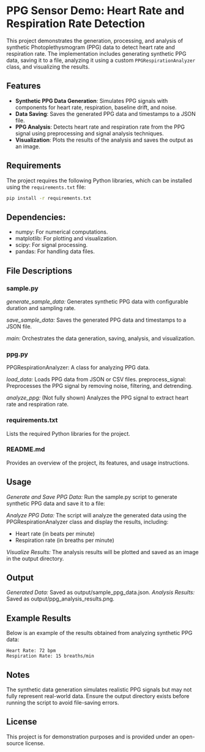 # PPG Sensor Demo: Heart Rate and Respiration Rate Detection

This project demonstrates the generation, processing, and analysis of synthetic Photoplethysmogram (PPG) data to detect heart rate and respiration rate. The implementation includes generating synthetic PPG data, saving it to a file, analyzing it using a custom `PPGRespirationAnalyzer` class, and visualizing the results.

## Features

- **Synthetic PPG Data Generation**: Simulates PPG signals with components for heart rate, respiration, baseline drift, and noise.
- **Data Saving**: Saves the generated PPG data and timestamps to a JSON file.
- **PPG Analysis**: Detects heart rate and respiration rate from the PPG signal using preprocessing and signal analysis techniques.
- **Visualization**: Plots the results of the analysis and saves the output as an image.

## Requirements

The project requires the following Python libraries, which can be installed using the `requirements.txt` file:

```bash
pip install -r requirements.txt
```

## Dependencies:
- numpy: For numerical computations.
- matplotlib: For plotting and visualization.
- scipy: For signal processing.
- pandas: For handling data files.


## File Descriptions
### sample.py

*generate_sample_data:* Generates synthetic PPG data with configurable duration and sampling rate.

*save_sample_data:* Saves the generated PPG data and timestamps to a JSON file.

*main:* Orchestrates the data generation, saving, analysis, and visualization.

### ppg.py

PPGRespirationAnalyzer: A class for analyzing PPG data.

*load_data:* Loads PPG data from JSON or CSV files.
preprocess_signal: Preprocesses the PPG signal by removing noise, filtering, and detrending.

*analyze_ppg:* (Not fully shown) Analyzes the PPG signal to extract heart rate and respiration rate.

### requirements.txt

Lists the required Python libraries for the project.

### README.md

Provides an overview of the project, its features, and usage instructions.

## Usage

*Generate and Save PPG Data:* Run the sample.py script to generate synthetic PPG data and save it to a file:

*Analyze PPG Data:* The script will analyze the generated data using the PPGRespirationAnalyzer class and display the results, including:

 - Heart rate (in beats per minute)
 - Respiration rate (in breaths per minute)

*Visualize Results:* The analysis results will be plotted and saved as an image in the output directory.

## Output

*Generated Data:* Saved as output/sample_ppg_data.json.
*Analysis Results:* Saved as output/ppg_analysis_results.png.

## Example Results

Below is an example of the results obtained from analyzing synthetic PPG data:

```
Heart Rate: 72 bpm
Respiration Rate: 15 breaths/min
```

## Notes

The synthetic data generation simulates realistic PPG signals but may not fully represent real-world data.
Ensure the output directory exists before running the script to avoid file-saving errors.

## License

This project is for demonstration purposes and is provided under an open-source license.

